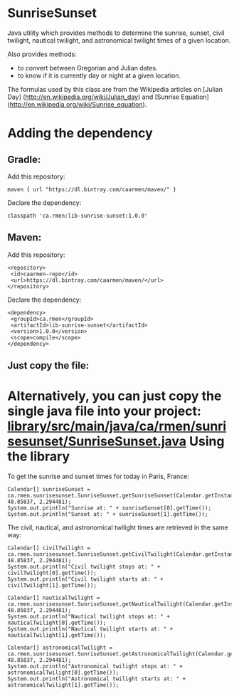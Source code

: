 SunriseSunset
=============

Java utility which provides methods to determine the sunrise, sunset, civil twilight,
nautical twilight, and astronomical twilight times of a given
location.

Also provides methods:
* to convert between Gregorian and Julian dates.
* to know if it is currently day or night at a given location.

The formulas used by this class are from the Wikipedia articles on [Julian Day] (http://en.wikipedia.org/wiki/Julian_day)
and [Sunrise Equation] (http://en.wikipedia.org/wiki/Sunrise_equation).
  
Adding the dependency
=====================

Gradle:
-------
Add this repository:
```
maven { url "https://dl.bintray.com/caarmen/maven/" }
```

Declare the dependency:
```
classpath 'ca.rmen:lib-sunrise-sunset:1.0.0'
```
Maven:
------
Add this repository:
```
<repository>
 <id>caarmen-repo</id>
 <url>https://dl.bintray.com/caarmen/maven/</url>
</repository>
```
Declare the dependency:
```
<dependency>
 <groupId>ca.rmen</groupId>
 <artifactId>lib-sunrise-sunset</artifactId>
 <version>1.0.0</version>
 <scope>compile</scope>
</dependency>
```

Just copy the file:
-------------------
Alternatively, you can just copy the single java file into your project:
[library/src/main/java/ca/rmen/sunrisesunset/SunriseSunset.java](library/src/main/java/ca/rmen/sunrisesunset/SunriseSunset.java)
Using the library
=================
To get the sunrise and sunset times for today in Paris, France:
```
Calendar[] sunriseSunset = ca.rmen.sunrisesunset.SunriseSunset.getSunriseSunset(Calendar.getInstance(), 48.85837, 2.294481);
System.out.println("Sunrise at: " + sunriseSunset[0].getTime());
System.out.println("Sunset at: " + sunriseSunset[1].getTime());
```

The civil, nautical, and astronomical twilight times are retrieved in the same way:
```
Calendar[] civilTwilight = ca.rmen.sunrisesunset.SunriseSunset.getCivilTwilight(Calendar.getInstance(), 48.85837, 2.294481);
System.out.println("Civil twilight stops at: " + civilTwilight[0].getTime());
System.out.println("Civil twilight starts at: " + civilTwilight[1].getTime());

Calendar[] nauticalTwilight = ca.rmen.sunrisesunset.SunriseSunset.getNauticalTwilight(Calendar.getInstance(), 48.85837, 2.294481);
System.out.println("Nautical twilight stops at: " + nauticalTwilight[0].getTime());
System.out.println("Nautical twilight starts at: " + nauticalTwilight[1].getTime());

Calendar[] astronomicalTwilight = ca.rmen.sunrisesunset.SunriseSunset.getAstronomicalTwilight(Calendar.getInstance(), 48.85837, 2.294481);
System.out.println("Astronomical twilight stops at: " + astronomicalTwilight[0].getTime());
System.out.println("Astronomical twilight starts at: " + astronomicalTwilight[1].getTime());
```
